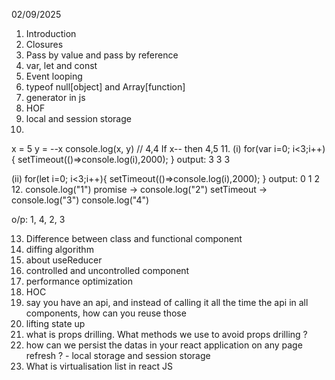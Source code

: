 
02/09/2025

1. Introduction
2. Closures
3. Pass by value and pass by reference
4. var, let and const
5. Event looping
6. typeof null[object] and Array[function]
7. generator in js
8. HOF
9. local and session storage
10. 
  x = 5
  y = --x
  console.log(x, y) // 4,4 
  If x-- then 4,5
11. 
  (i)
  for(var i=0; i<3;i++){
    setTimeout(()=>console.log(i),2000);
  }
  output: 3 3 3

  (ii)
  for(let i=0; i<3;i++){
    setTimeout(()=>console.log(i),2000);
  }
    output: 0 1 2
12. 
  console.log("1")
  promise -> console.log("2")
  setTimeout -> console.log("3")
  console.log("4")

  o/p: 1, 4, 2, 3

13. Difference between class and functional component
14. diffing algorithm
15. about useReducer
16. controlled and uncontrolled component
17. performance optimization
18. HOC
19. say you have an api, and instead of calling it all the time the api in all components, how can you reuse those
20. lifting state up
21. what is props drilling. What methods we use to avoid props drilling ?
22. how can we persist the datas in your react application on any page refresh ? - local storage and session storage
23. What is virtualisation list in react JS
